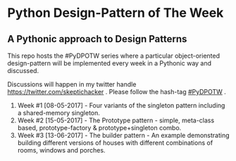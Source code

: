 # Python Design-Pattern of The Week

## A Pythonic approach to Design Patterns

This repo hosts the #PyDPOTW series where a particular object-oriented design-pattern will be implemented
every week in a Pythonic way and discussed. 

Discussions will happen in my twitter handle https://twitter.com/skeptichacker . Please follow the hash-tag
<a href="https://twitter.com/hashtag/PyDPOTW">#PyDPOTW</a> .

1. Week #1 [08-05-2017] - Four variants of the singleton pattern including a shared-memory singleton.
2. Week #2 [15-05-2017] - The Prototype pattern - simple, meta-class based, prototype-factory & prototype+singleton combo.
3. Week #3 [13-06-2017] - The builder pattern - An example demonstrating building different versions of houses with different combinations of rooms, windows and porches.
